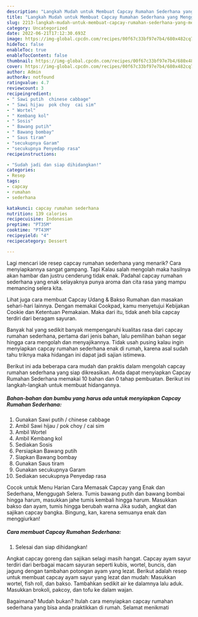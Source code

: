 ```yaml
---
description: "Langkah Mudah untuk Membuat Capcay Rumahan Sederhana yang Menggugah Selera"
title: "Langkah Mudah untuk Membuat Capcay Rumahan Sederhana yang Menggugah Selera"
slug: 2213-langkah-mudah-untuk-membuat-capcay-rumahan-sederhana-yang-menggugah-selera
category: Uncategorized
date: 2022-06-21T17:12:30.693Z
image: https://img-global.cpcdn.com/recipes/00f67c33bf97e7b4/680x482cq70/capcay-rumahan-sederhana-foto-resep-utama.jpg
hideToc: false
enableToc: true
enableTocContent: false
thumbnail: https://img-global.cpcdn.com/recipes/00f67c33bf97e7b4/680x482cq70/capcay-rumahan-sederhana-foto-resep-utama.jpg
cover: https://img-global.cpcdn.com/recipes/00f67c33bf97e7b4/680x482cq70/capcay-rumahan-sederhana-foto-resep-utama.jpg
author: Admin
authorAv: notfound
ratingvalue: 4.7
reviewcount: 3
recipeingredient:
- " Sawi putih  chinese cabbage"
- " Sawi hijau  pok choy  cai sim"
- " Wortel"
- " Kembang kol"
- " Sosis"
- " Bawang putih"
- " Bawang bombay"
- " Saus tiram"
- "secukupnya Garam"
- "secukupnya Penyedap rasa"
recipeinstructions:

- "Sudah jadi dan siap dihidangkan!"
categories:
- Resep
tags:
- capcay
- rumahan
- sederhana

katakunci: capcay rumahan sederhana 
nutrition: 139 calories
recipecuisine: Indonesian
preptime: "PT35M"
cooktime: "PT43M"
recipeyield: "4"
recipecategory: Dessert

---
```



Lagi mencari ide resep capcay rumahan sederhana yang menarik? Cara menyiapkannya sangat gampang. Tapi Kalau salah mengolah maka hasilnya akan hambar dan justru cenderung tidak enak. Padahal capcay rumahan sederhana yang enak selayaknya punya aroma dan cita rasa yang mampu memancing selera kita.


Lihat juga cara membuat Capcay Udang &amp; Bakso Rumahan dan masakan sehari-hari lainnya. Dengan memakai Cookpad, kamu menyetujui Kebijakan Cookie dan Ketentuan Pemakaian. Maka dari itu, tidak aneh bila capcay terdiri dari beragam sayuran.

Banyak hal yang sedikit banyak mempengaruhi kualitas rasa dari capcay rumahan sederhana, pertama dari jenis bahan, lalu pemilihan bahan segar hingga cara mengolah dan menyajikannya. Tidak usah pusing kalau ingin menyiapkan capcay rumahan sederhana enak di rumah, karena asal sudah tahu triknya maka hidangan ini dapat jadi sajian istimewa.


Berikut ini ada beberapa cara mudah dan praktis dalam mengolah capcay rumahan sederhana yang siap dikreasikan. Anda dapat menyiapkan Capcay Rumahan Sederhana memakai 10 bahan dan 0 tahap pembuatan. Berikut ini langkah-langkah untuk membuat hidangannya.

<!--inarticleads1-->

##### Bahan-bahan dan bumbu yang harus ada untuk menyiapkan Capcay Rumahan Sederhana:

1. Gunakan  Sawi putih / chinese cabbage
1. Ambil  Sawi hijau / pok choy / cai sim
1. Ambil  Wortel
1. Ambil  Kembang kol
1. Sediakan  Sosis
1. Persiapkan  Bawang putih
1. Siapkan  Bawang bombay
1. Gunakan  Saus tiram
1. Gunakan secukupnya Garam
1. Sediakan secukupnya Penyedap rasa


Cocok untuk Menu Harian Cara Memasak Capcay yang Enak dan Sederhana, Menggugah Selera. Tumis bawang putih dan bawang bombai hingga harum, masukkan jahe tumis kembali hingga harum. Masukkan bakso dan ayam, tumis hingga berubah warna Jika sudah, angkat dan sajikan capcay bangka. Bingung, kan, karena semuanya enak dan menggiurkan! 

<!--inarticleads2-->

##### Cara membuat Capcay Rumahan Sederhana:


1. Selesai dan siap dihidangkan!

Angkat capcay goreng dan sajikan selagi masih hangat. Capcay ayam sayur terdiri dari berbagai macam sayuran seperti kubis, wortel, buncis, dan jagung dengan tambahan potongan ayam yang lezat. Berikut adalah resep untuk membuat capcay ayam sayur yang lezat dan mudah: Masukkan wortel, fish roll, dan bakso. Tambahkan sedikit air ke dalamnya lalu aduk. Masukkan brokoli, pakcoy, dan tofu ke dalam wajan. 

Bagaimana? Mudah bukan? Itulah cara menyiapkan capcay rumahan sederhana yang bisa anda praktikkan di rumah. Selamat menikmati
